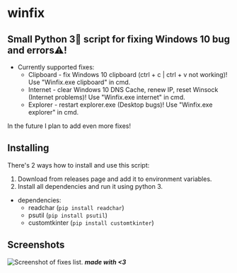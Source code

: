 # winfix
Small Python 3🐍 script for fixing Windows 10 bug and errors⚠️!
----
* Currently supported fixes:
  * Clipboard - fix Windows 10 clipboard (ctrl + c | ctrl + v not working)! Use "Winfix.exe clipboard" in cmd.
  * Internet - clear Windows 10 DNS Cache, renew IP, reset Winsock (Internet problems)! Use "Winfix.exe internet" in cmd.
  * Explorer - restart explorer.exe (Desktop bugs)! Use "Winfix.exe explorer" in cmd.

In the future I plan to add even more fixes!
## Installing
There's 2 ways how to install and use this script:
<br>
1. Download from releases page and add it to environment variables.
2. Install all dependencies and run it using python 3. 
* dependencies:
  * readchar (`pip install readchar`)
  * psutil (`pip install psutil`)
  * customtkinter (`pip install customtkinter`)
## Screenshots
 ![Screenshot of fixes list.](https://i.imgur.com/3G5WfXe.png)
***made with <3***
